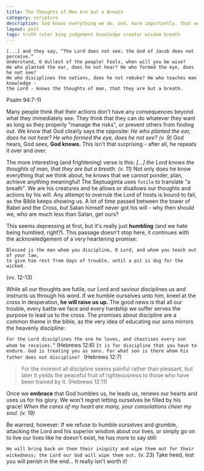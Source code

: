 ```yaml
---
title: The Thoughts of Man Are but a Breath
category: scripture
description: God knows everything we do, and, more importantly, that we cannot do anything. He instructs us and does not forsake his people, but will also judge humanity when his day comes.
layout: post
tags: truth ruler king judgement knowledge creator wisdom breath
---
```

```
[...] and they say, “The Lord does not see; the God of Jacob does not perceive.”
Understand, O dullest of the people! Fools, when will you be wise?
He who planted the ear, does he not hear? He who formed the eye, does he not see?
He who disciplines the nations, does he not rebuke? He who teaches man knowledge -
the Lord - knows the thoughts of man, that they are but a breath.
```
Psalm 94:7-11

Many people think that their actions don't have any consequences beyond what they immediately see. They think that they can do whatever they want as long as they properly "manage the risks", or prevent others from finding out.
We know that God clearly says the opposite: *He who planted the ear, does he not hear? He who formed the eye, does he not see? (v. 9)* God hears, God sees, **God knows.** This isn't that surprising - after all, he repeats it over and over.

The more interesting (and frightening) verse is this: *[...] the Lord knows the thoughts of man, that they are but a breath. (v. 11)* Not only does he know everything that we think about, he knows that we cannot ponder, plan, achieve anything meaningful! The Septuaginta uses `futile` to translate "a breath". We are his creatures and he allows or disallows our thoughts and actions by his will. Any attempt to overrule the Lord of hosts is bound to fail, as the Bible keeps showing us. A lot of time passed between the tower of Babel and the Cross, but Satan himself never got his will - why then should we, who are much less than Satan, get ours?

This seems depressing at first, but it's really just **humbling** (and we hate being humbled, right?). This passage doesn't stop here, it continues with the acknowledgement of a very heartening promise:

```
Blessed is the man whom you discipline, O Lord, and whom you teach out of your law,
to give him rest from days of trouble, until a pit is dug for the wicked.
```
(vv. 12-13)

While all our thoughts are futile, our Lord and saviour disciplines us and instructs us through his word. If we humble ourselves unto him, kneel at the cross in desperation, **he will raise us up.** The good news is that all our trouble, every battle we face and every hardship we suffer serves the purpose to lead us to the cross. The promises about discipline are a common theme in the bible, as the very idea of educating our sons mirrors the heavenly discipline:

`For the Lord disciplines the one he loves, and chastises every son whom he receives.”` (Hebrews 12:6)
`It is for discipline that you have to endure. God is treating you as sons. For what son is there whom his father does not discipline? ` (Hebrews 12:7)

> For the moment all discipline seems painful rather than pleasant, but later it yields the peaceful fruit of righteousness to those who have been trained by it.
(Hebrews 12:11)

Once we **embrace** that God humbles us, he leads us, renews our hearts and uses us for his glory. We won't regret letting ourselves be filled by his grace! *When the cares of my heart are many, your consolations cheer my soul. (v. 19)*

Be warned, however: If we refuse to humble ourselves and grumble, attacking the Lord and his superior wisdom about our lives, or simply go on to live our lives like he doesn't exist, he has more to say still:

`He will bring back on them their iniquity and wipe them out for their wickedness; the Lord our God will wipe them out.` (v. 23)
Take heed, lest you will perish in the end... It really isn't worth it!
